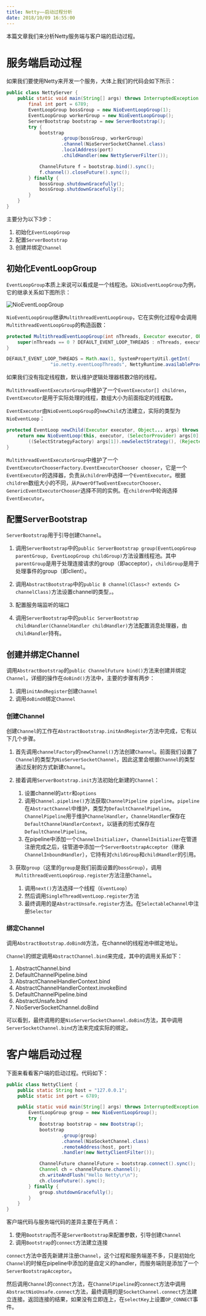 ```yaml
---
title: Netty——启动过程分析
date: 2018/10/09 16:55:00
---
```


本篇文章我们来分析Netty服务端与客户端的启动过程。

<!-- more -->

# 服务端启动过程

如果我们要使用Netty来开发一个服务，大体上我们的代码会如下所示：

```java
public class NettyServer {
    public static void main(String[] args) throws InterruptedException {
        final int port = 6789;
        EventLoopGroup bossGroup = new NioEventLoopGroup(1);
        EventLoopGroup workerGroup = new NioEventLoopGroup();
        ServerBootstrap bootstrap = new ServerBootstrap();
        try {
            bootstrap
                    .group(bossGroup, workerGroup)
                    .channel(NioServerSocketChannel.class)
                    .localAddress(port)
                    .childHandler(new NettyServerFilter());

            ChannelFuture f = bootstrap.bind().sync();
            f.channel().closeFuture().sync();
        } finally {
            bossGroup.shutdownGracefully();
            bossGroup.shutdownGracefully();
        }
    }
}
```

主要分为以下3步：

1. 初始化`EventLoopGroup`
2. 配置`ServerBootstrap`
3. 创建并绑定`Channel`

## 初始化EventLoopGroup

`EventLoopGroup`本质上来说可以看成是一个线程池。以`NioEventLoopGroup`为例，它的继承关系如下图所示：

![NioEventLoopGroup](media/NioEventLoopGroup.png)

`NioEventLoopGroup`继承`MultithreadEventLoopGroup`，它在实例化过程中会调用`MultithreadEventLoopGroup`的构造函数：

```java
protected MultithreadEventLoopGroup(int nThreads, Executor executor, Object... args) {
    super(nThreads == 0 ? DEFAULT_EVENT_LOOP_THREADS : nThreads, executor, args);
}

DEFAULT_EVENT_LOOP_THREADS = Math.max(1, SystemPropertyUtil.getInt(
                "io.netty.eventLoopThreads", NettyRuntime.availableProcessors() * 2));
```

如果我们没有指定线程数，默认维护逻辑处理器核数2倍的线程。

`MultithreadEventExecutorGroup`中维护了一个`EventExecutor[] children`，`EventExecutor`是用于实际处理的线程，数组大小为前面指定的线程数。

`EventExecutor`由`NioEventLoopGroup`的`newChild`方法建立，实际的类型为`NioEventLoop`：

```java
protected EventLoop newChild(Executor executor, Object... args) throws Exception {
    return new NioEventLoop(this, executor, (SelectorProvider) args[0],
        ((SelectStrategyFactory) args[1]).newSelectStrategy(), (RejectedExecutionHandler) args[2]);
}
```

`MultithreadEventExecutorGroup`中维护了一个`EventExecutorChooserFactory.EventExecutorChooser chooser`，它是一个`EventExecutor`的选择器，负责从`children`中选择一个`EventExecutor`。根据`children`数组大小的不同，从`PowerOfTwoEventExecutorChooser`、`GenericEventExecutorChooser`选择不同的实例。在`children`中轮询选择`EventExecutor`。

## 配置ServerBootstrap

`ServerBootstrap`用于引导创建`Channel`。

1. 调用`ServerBootstrap`中的`public ServerBootstrap group(EventLoopGroup parentGroup, EventLoopGroup childGroup)`方法设置线程池。其中`parentGroup`是用于处理连接请求的group（即acceptor），`childGroup`是用于处理事件的group（即client）。

2. 调用`AbstractBootstrap`中的`public B channel(Class<? extends C> channelClass)`方法设置channel的类型，。

3. 配置服务端监听的端口

4. 调用`ServerBootstrap`中的`public ServerBootstrap childHandler(ChannelHandler childHandler)`方法配置消息处理器，由`childHandler`持有。

## 创建并绑定Channel

调用`AbstractBootstrap`的`public ChannelFuture bind()`方法来创建并绑定`Channel`，详细的操作在`doBind()`方法中，主要的步骤有两步：

1. 调用`initAndRegister`创建`Channel`
2. 调用`doBind0`绑定`Channel`

### 创建Channel

创建`Channel`的工作在`AbstractBootstrap.initAndRegister`方法中完成，它有以下几个步骤。

1. 首先调用`channelFactory`的`newChannel()`方法创建`Channel`。前面我们设置了`Channel`的类型为`NioServerSocketChannel`，因此这里会根据`Channel`的类型通过反射的方式新建`Channel`。

2. 接着调用`ServerBootstrap.init`方法初始化新建的`Channel`：

    1. 设置channel的`attr`和`options`
    2. 调用`Channel.pipeline()`方法获取`ChannelPipeline pipeline`。`pipeline`在`AbstractChannel`中维护，类型为`DefaultChannelPipeline`。`ChannelPipeline`用于维护`ChannelHandler`，`ChannelHandler`保存在`DefaultChannelHandlerContext`，以链表的形式保存在`DefaultChannelPipeline`。
    3. 在pipeline中添加一个`ChannelInitializer`，`ChannelInitializer`在管道注册完成之后，往管道中添加一个`ServerBootstrapAcceptor`（继承`ChannelInboundHandler`），它持有对`childGroup`和`childHandler`的引用。

3. 获取`group`（这里的`group`是我们前面设置的`bossGroup`），调用`MultithreadEventLoopGroup.register`方法注册`Channel`。

    1. 调用`next()`方法选择一个线程（`EventLoop`）
    2. 然后调用`SingleThreadEventLoop.register`方法
    3. 最终调用的是`AbstractUnsafe.register`方法。在`SelectableChannel`中注册`Selector`

### 绑定Channel

调用`AbstractBootstrap.doBind0`方法，在channel的线程池中绑定地址。

`Channel`的绑定调用`AbstractChannel.bind`来完成，其中的调用关系如下：

1. AbstractChannel.bind
2. DefaultChannelPipeline.bind
3. AbstractChannelHandlerContext.bind
4. AbstractChannelHandlerContext.invokeBind
5. DefaultChannelPipeline.bind
6. AbstractUnsafe.bind
7. NioServerSocketChannel.doBind

可以看到，最终调用的是`NioServerSocketChannel.doBind`方法，其中调用`ServerSocketChannel.bind`方法来完成实际的绑定。

# 客户端启动过程

下面来看看客户端的启动过程。代码如下：

```java
public class NettyClient {
    public static String host = "127.0.0.1";
    public static int port = 6789;

    public static void main(String[] args) throws InterruptedException, ExecutionException {
        EventLoopGroup group = new NioEventLoopGroup();
        try {
            Bootstrap bootstrap = new Bootstrap();
            bootstrap
                    .group(group)
                    .channel(NioSocketChannel.class)
                    .remoteAddress(host, port)
                    .handler(new NettyClientFilter());

            ChannelFuture channelFuture = bootstrap.connect().sync();
            Channel ch = channelFuture.channel();
            ch.writeAndFlush("Hello Netty\r\n");
            ch.closeFuture().sync();
        } finally {
            group.shutdownGracefully();
        }
    }
}
```

客户端代码与服务端代码的差异主要在于两点：

1. 使用`Bootstrap`而不是`ServerBootstrap`来配置参数，引导创建`Channel`
2. 调用`Bootstrap`的`connect`方法建立连接

`connect`方法中首先新建并注册`Channel`，这个过程和服务端差不多，只是初始化`Channel`的时候在pipeline中添加的是自定义的handler，而服务端则是添加了一个`ServerBootstrapAcceptor`。

然后调用`Channel`的`connect`方法，在`ChannelPipeline`的`connect`方法中调用`AbstractNioUnsafe.connect`方法，最终调用的是`SocketChannel.connect`方法建立连接。返回连接的结果，如果没有立即连上，在`selectKey`上设置`OP_CONNECT`事件。



































